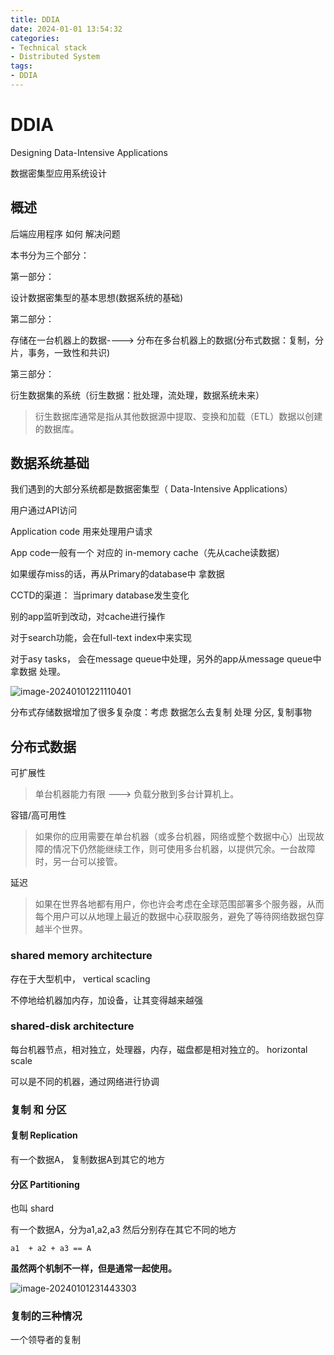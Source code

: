 ```yaml
---
title: DDIA
date: 2024-01-01 13:54:32
categories:
- Technical stack
- Distributed System
tags: 
- DDIA
---
```


# DDIA

Designing Data-Intensive Applications

数据密集型应用系统设计

<!-- more -->

## 概述

后端应用程序 如何 解决问题

本书分为三个部分：

第一部分：

设计数据密集型的基本思想(数据系统的基础)

第二部分：

存储在一台机器上的数据----> 分布在多台机器上的数据(分布式数据：复制，分片，事务，一致性和共识)

第三部分：

衍生数据集的系统（衍生数据：批处理，流处理，数据系统未来）

> 衍生数据库通常是指从其他数据源中提取、变换和加载（ETL）数据以创建的数据库。



## 数据系统基础

我们遇到的大部分系统都是数据密集型（ Data-Intensive Applications）



用户通过API访问

Application code 用来处理用户请求

App code一般有一个 对应的 in-memory cache（先从cache读数据）

如果缓存miss的话，再从Primary的database中 拿数据

CCTD的渠道： 当primary database发生变化

别的app监听到改动，对cache进行操作



对于search功能，会在full-text index中来实现



对于asy tasks， 会在message queue中处理，另外的app从message queue中拿数据 处理。

![image-20240101221110401](/Users/zhouzhenzhou/Desktop/前端/hexo-web/source/_posts/DDIA.assets/image-20240101221110401.png)



分布式存储数据增加了很多复杂度：考虑 数据怎么去复制 处理 分区, 复制事物

 

## 分布式数据

可扩展性

> 单台机器能力有限 ---> 负载分散到多台计算机上。

容错/高可用性

> 如果你的应用需要在单台机器（或多台机器，网络或整个数据中心）出现故障的情况下仍然能继续工作，则可使用多台机器，以提供冗余。一台故障时，另一台可以接管。

延迟

> 如果在世界各地都有用户，你也许会考虑在全球范围部署多个服务器，从而每个用户可以从地理上最近的数据中心获取服务，避免了等待网络数据包穿越半个世界。

### shared memory architecture

存在于大型机中， vertical scacling

不停地给机器加内存，加设备，让其变得越来越强

### shared-disk architecture

每台机器节点，相对独立，处理器，内存，磁盘都是相对独立的。 horizontal scale

可以是不同的机器，通过网络进行协调

### 复制 和 分区

#### 复制 Replication

有一个数据A， 复制数据A到其它的地方

#### 分区 Partitioning

也叫 shard

有一个数据A，分为a1,a2,a3 然后分别存在其它不同的地方

`a1  + a2 + a3 == A`

**虽然两个机制不一样，但是通常一起使用。**

![image-20240101231443303](/Users/zhouzhenzhou/Desktop/前端/hexo-web/source/_posts/DDIA.assets/image-20240101231443303.png)

### 复制的三种情况

一个领导者的复制

